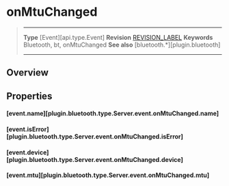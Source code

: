 # onMtuChanged

> --------------------- ------------------------------------------------------------------------------------------
> __Type__              [Event][api.type.Event]
> __Revision__          [REVISION_LABEL](REVISION_URL)
> __Keywords__          Bluetooth, bt, onMtuChanged
> __See also__          [bluetooth.*][plugin.bluetooth]
> --------------------- ------------------------------------------------------------------------------------------

## Overview

## Properties

#### [event.name][plugin.bluetooth.type.Server.event.onMtuChanged.name]

#### [event.isError][plugin.bluetooth.type.Server.event.onMtuChanged.isError]

#### [event.device][plugin.bluetooth.type.Server.event.onMtuChanged.device]

#### [event.mtu][plugin.bluetooth.type.Server.event.onMtuChanged.mtu]